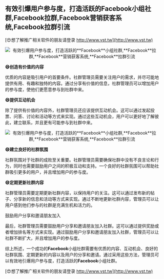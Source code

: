 ## **有效引爆用户参与度，打造活跃的**Facebook**小组社群,**Facebook**拉群,**Facebook**营销获客系统,**Facebook**拉群引流**

[😍想了解推广相关软件的朋友请登录 http://www.vst.tw](http://www.vst.tw)

 <center><img src="https://vst.tw/MP4/tuiguang/png/6.png" alt="有效引爆用户参与度，打造活跃的**Facebook**小组社群,**Facebook**拉群,**Facebook**营销获客系统,**Facebook**拉群引流"></center>

**😄创造有价值的内容**

优质的内容是吸引用户的首要条件。社群管理员需要关注用户的需求，并尽可能地提供有用、有趣和独特的内容。通过分享有价值的信息，社群管理员可以增加用户的参与度，使他们更愿意参与到社群中来。

**😄提供互动机会**

除了提供有价值的内容外，社群管理员还应该提供互动机会。这可以通过发起投票、问答、讨论和活动等方式来实现。通过这些互动机会，用户可以更好地了解彼此，建立联系，并且更有可能参与到社群中来。

 <center><img src="https://vst.tw/MP4/tuiguang/png/7.png" alt="有效引爆用户参与度，打造活跃的**Facebook**小组社群,**Facebook**拉群,**Facebook**营销获客系统,**Facebook**拉群引流"></center>

**😄建立良好的社群氛围**

社群氛围对于社群的成败至关重要。社群管理员需要确保社群中没有不良言论和行为，同时也需要鼓励用户之间的积极互动和支持。一个良好的社群氛围可以帮助社群吸引更多的用户，并且增加用户的参与度。

**😄定期更新社群内容**

社群管理员需要定期更新社群内容，以保持用户的关注。这可以通过发布新的帖子、分享新的信息和活动等方式来实现。通过不断地更新社群内容，管理员可以让用户感到他们参与的社群是充满生机和活力的。

鼓励用户分享和邀请朋友加入

最后，社群管理员需要鼓励用户分享和邀请朋友加入社群。这可以通过提供奖励或者增加排名等方式来实现。通过鼓励用户分享和邀请朋友加入社群，管理员可以让社群不断扩大，并且增加用户的参与度。

综上所述，一个成功的**Facebook**小组社群需要有优质的内容、互动机会、良好的社群氛围、定期更新的内容以及用户的分享和邀请。通过采用这些方法，管理员可以有效地引爆用户参与度，打造活跃的**Facebook**小组社群。

[😍想了解推广相关软件的朋友请登录 http://www.vst.tw](http://www.vst.tw)



